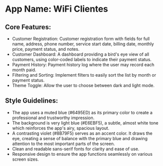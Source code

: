 # **App Name**: WiFi Clientes

## Core Features:

- Customer Registration: Customer registration form with fields for full name, address, phone number, service start date, billing date, monthly price, payment status, and notes.
- Customer Dashboard: A dashboard providing a bird's eye view of all customers, using color-coded labels to indicate their payment status.
- Payment History: Payment history log where the user may record each month paid.
- Filtering and Sorting: Implement filters to easily sort the list by month or payment status.
- Theme Toggle: Allow the user to choose between dark and light mode.

## Style Guidelines:

- The app uses a muted blue (#6495ED) as its primary color to create a professional and trustworthy impression.
- The background is very light blue (#E6EBF5), a subtle, almost white tone which reinforces the app's airy, spacious layout.
- A contrasting violet (#8B79F5) serves as an accent color. It draws the eye, creating a sense of balance with the primary blue and drawing attention to the most important parts of the screen.
- Clean and readable sans-serif fonts for clarity and ease of use.
- Responsive design to ensure the app functions seamlessly on various screen sizes.